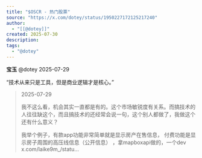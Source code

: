```yaml
---
title: "$OSCR - 热门股票"
source: "https://x.com/dotey/status/1950227172125217240"
author:
  - "[[@dotey]]"
created: 2025-07-30
description:
tags:
  - "@dotey"
---
```

**宝玉** @dotey 2025-07-29

“技术从来只是工具，但是商业逻辑才是核心。”

> 2025-07-29
> 
> 我不这么看，机会其实一直都是有的。这个市场敏锐度有关系。而搞技术的人往往缺这个，而且搞技术的还经常会说一句，这个别人都做了，我做这个还有什么意义？
> 
> 我举个例子，有款app功能非常简单就是显示房产在售信息， 付费功能是显示房子周围的高压线信息（公开信息） ，拿mapboxapi做的，一个dev x.com/laike9m\_/statu…

